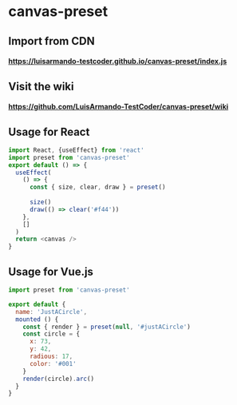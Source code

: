 # canvas-preset

## Import from CDN
#### https://luisarmando-testcoder.github.io/canvas-preset/index.js

## Visit the wiki
#### https://github.com/LuisArmando-TestCoder/canvas-preset/wiki

## Usage for React
```javascript
import React, {useEffect} from 'react'
import preset from 'canvas-preset'
export default () => {
  useEffect(
    () => {
      const { size, clear, draw } = preset()
      
      size()
      draw(() => clear('#f44'))
    },
    []
  )
  return <canvas />
}
```

## Usage for Vue.js
```javascript
import preset from 'canvas-preset'

export default {
  name: 'JustACircle',
  mounted () {
    const { render } = preset(null, '#justACircle')
    const circle = {
      x: 73,
      y: 42,
      radious: 17,
      color: '#001'
    }
    render(circle).arc()
  }
}
```
